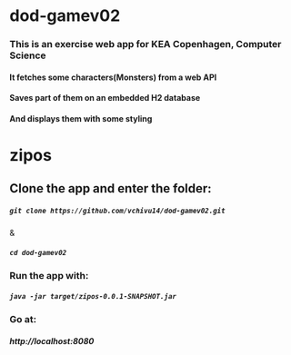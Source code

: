 # dod-gamev02
<h3>This is an exercise web app for KEA Copenhagen, Computer Science</h3>
<h4>It fetches some characters(Monsters) from a web API</h4>
<h4>Saves part of them on an embedded H2 database</h4>
<h4>And displays them with some styling</h4>

# zipos
<h2> Clone the app and enter the folder:</h2> 
<h5> <code>git clone https://github.com/vchivu14/dod-gamev02.git</h5></code> & <h5><code>cd dod-gamev02</code></h5>
<h3> Run the app with:</h3>
<h5> <code>java -jar target/zipos-0.0.1-SNAPSHOT.jar</code></h5>
<h3> Go at:</h3>
<h5>http://localhost:8080</h5>
